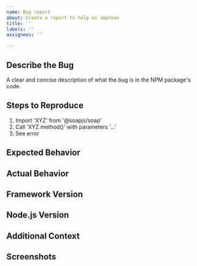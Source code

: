 ```yaml
---
name: Bug report
about: Create a report to help us improve
title: ''
labels: ''
assignees: ''

---
```


## Describe the Bug
A clear and concise description of what the bug is in the NPM package's code.

## Steps to Reproduce
1. Import 'XYZ' from '@soapjs/soap'
2. Call 'XYZ.method()' with parameters '...'
3. See error

## Expected Behavior
<!-- What did you expect to happen instead? -->

## Actual Behavior
<!-- What actually happened? -->

## Framework Version
<!-- The version of the framework where the bug occurred. -->

## Node.js Version
<!-- The version of Node.js used. -->

## Additional Context
<!-- Any other information or context regarding the problem. -->

## Screenshots
<!-- If applicable, add screenshots to help explain your problem. -->
